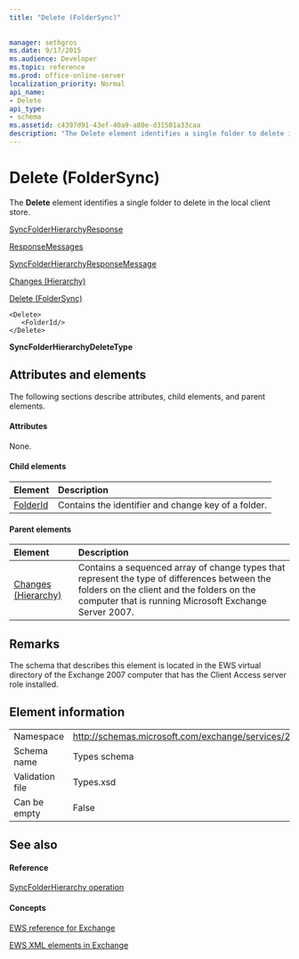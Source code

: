 ```yaml
---
title: "Delete (FolderSync)"
 
 
manager: sethgros
ms.date: 9/17/2015
ms.audience: Developer
ms.topic: reference
ms.prod: office-online-server
localization_priority: Normal
api_name:
- Delete
api_type:
- schema
ms.assetid: c4397d91-43ef-40a9-a80e-d31501a33caa
description: "The Delete element identifies a single folder to delete in the local client store."
---
```


# Delete (FolderSync)

The **Delete** element identifies a single folder to delete in the local client store. 
  
[SyncFolderHierarchyResponse](syncfolderhierarchyresponse.md)
  
[ResponseMessages](responsemessages.md)
  
[SyncFolderHierarchyResponseMessage](syncfolderhierarchyresponsemessage.md)
  
[Changes (Hierarchy)](changes-hierarchy.md)
  
[Delete (FolderSync)](delete-foldersync.md)
  
```
<Delete>
   <FolderId/>
</Delete>
```

 **SyncFolderHierarchyDeleteType**
## Attributes and elements

The following sections describe attributes, child elements, and parent elements.
  
#### Attributes

None.
  
#### Child elements

|**Element**|**Description**|
|:-----|:-----|
|[FolderId](folderid.md) <br/> |Contains the identifier and change key of a folder.  <br/> |
   
#### Parent elements

|**Element**|**Description**|
|:-----|:-----|
|[Changes (Hierarchy)](changes-hierarchy.md) <br/> |Contains a sequenced array of change types that represent the type of differences between the folders on the client and the folders on the computer that is running Microsoft Exchange Server 2007.  <br/> |
   
## Remarks

The schema that describes this element is located in the EWS virtual directory of the Exchange 2007 computer that has the Client Access server role installed.
  
## Element information

|||
|:-----|:-----|
|Namespace  <br/> |http://schemas.microsoft.com/exchange/services/2006/types  <br/> |
|Schema name  <br/> |Types schema  <br/> |
|Validation file  <br/> |Types.xsd  <br/> |
|Can be empty  <br/> |False  <br/> |
   
## See also

#### Reference

[SyncFolderHierarchy operation](syncfolderhierarchy-operation.md)
#### Concepts

[EWS reference for Exchange](ews-reference-for-exchange.md)
  
[EWS XML elements in Exchange](ews-xml-elements-in-exchange.md)

